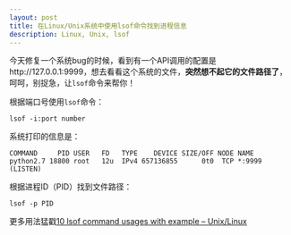 ```yaml
---
layout: post
title: 在Linux/Unix系统中使用lsof命令找到进程信息
description: Linux, Unix, lsof
---
```

今天修复一个系统bug的时候，看到有一个API调用的配置是http://127.0.0.1:9999，想去看看这个系统的文件，**突然想不起它的文件路径了**，呵呵，别捉急，让`lsof`命令来帮你！

根据端口号使用`lsof`命令：

    lsof -i:port number

系统打印的信息是：

    COMMAND     PID USER   FD   TYPE    DEVICE SIZE/OFF NODE NAME
    python2.7 18800 root   12u  IPv4 657136855      0t0  TCP *:9999 (LISTEN)

根据进程ID（PID）找到文件路径：

    lsof -p PID

更多用法猛戳[10 lsof command usages with example – Unix/Linux](http://crybit.com/lsof-command-usages/)
